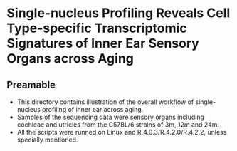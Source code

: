 # Single-nucleus Profiling Reveals Cell Type-specific Transcriptomic Signatures of Inner Ear Sensory Organs across Aging

## Preamable
- This directory contains illustration of the overall workflow of single-nucleus profiling of inner ear across aging.
- Samples of the sequencing data were sensory organs including cochleae and utricles from the C57BL/6 strains of 3m, 12m and 24m.
- All the scripts were runned on Linux and R.4.0.3/R.4.2.0/R.4.2.2, unless specially mentioned.
